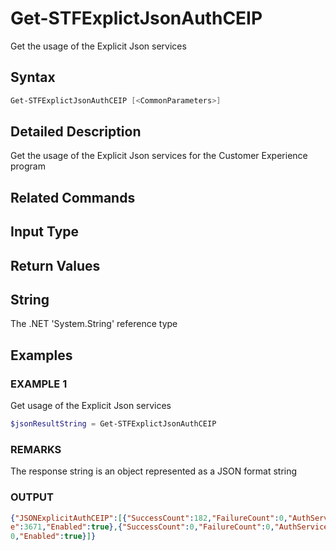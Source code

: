 # Get-STFExplictJsonAuthCEIP

Get the usage of the Explicit Json services

## Syntax

```powershell
Get-STFExplictJsonAuthCEIP [<CommonParameters>]
```

## Detailed Description

Get the usage of the Explicit Json services for the Customer Experience program

## Related Commands

## Input Type

## Return Values

## String

The .NET 'System.String' reference type

## Examples

### EXAMPLE 1 

Get usage of the Explicit Json services

```powershell
$jsonResultString = Get-STFExplictJsonAuthCEIP
```

### REMARKS 

The response string is an object represented as a JSON format string 

### OUTPUT

```json
{"JSONExplicitAuthCEIP":[{"SuccessCount":182,"FailureCount":0,"AuthServiceUptim
e":3671,"Enabled":true},{"SuccessCount":0,"FailureCount":0,"AuthServiceUptime":
0,"Enabled":true}]}
```